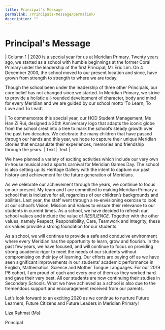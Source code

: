 ```yaml
---
title: Principal's Message
permalink: /Principals-Message/permalink/
description: ""
---
```

# Principal's Message



| Column 1 | 2020 is a special year for us at Meridian Primary. Twenty years ago, we started as a school with humble beginnings at the former Coral Primary under the leadership of the first Principal, Mr Eric Lim. On 4 December 2000, the school moved to our present location and since, have grown from strength to strength to where we are today. 

Though the school been under the leadership of three other Principals, our core belief has not changed since we started. In Meridian Primary, we strive to provide a holistic all-rounded development of character, body and mind for every Meridian and we are guided by our school motto ‘To Learn, To Love and To Lead’.

| To commemorate this special year, our HOD Student Management, Ms Han Zi Rui, designed a 20th Anniversary logo that adapts the iconic globe from the school crest into a tree to mark the school’s steady growth over the past two decades. We celebrate the many children that have passed through our hands and this year, we hope to capture their unique Meridian Stories that encapsulate their experiences, memories and friendship through the years. | Text     | Text     |

We have planned a variety of exciting activities which include our very own in-house musical and a sports carnival for Meridian Games Day. The school is also setting up its Heritage Gallery with the intent to capture our past history and achievement for the future generation of Meridians.

As we celebrate our achievement through the years, we continue to focus on our present. My team and I are committed to making Meridian Primary a school that is inclusive for all, regardless of our children’s backgrounds and abilities. Last year, the staff went through a re-envisioning exercise to look at our school’s Vision, Mission and Values to ensure their relevance to our students in current times. As a school, we have decided to refresh our school values and include the value of _RESILIENCE_. Together with the other values, namely Respect, Responsibility, Care, Teamwork and Integrity, these six values provide a strong foundation for our students.

As a school, we will continue to provide a safe and conducive environment where every Meridian has the opportunity to learn, grow and flourish. In the past few years, we have focused, and will continue to focus on providing strong academic rigor to meet the needs of our students without compromising on their joy of learning. Our efforts are paying off as we have seen significant improvements in our students’ academic performance in English, Mathematics, Science and Mother Tongue Languages. For our 2019 P6 cohort, I am proud of each and every one of them as they worked hard and gave their very best. All our students are now continuing their studies in Secondary Schools. What we have achieved as a school is also due to the tremendous support and encouragement received from our parents.

Let’s look forward to an exciting 2020 as we continue to nurture Future Learners, Future Citizens and Future Leaders in Meridian Primary!

  

Liza Rahmat (Ms) 

Principal
